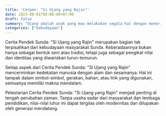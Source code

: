 ```yaml
---
title: 'Cerpen: "Si Ujang yang Rajin"'
date: 2023-08-01T08:00:00+07:00
draft: false
summary: "Ujang adalah anak yang mau melakukan segala hal dengan menerima, rajin belajar, dan menghormati orang tua."
categories: ["kebudayaan"]
---
```


Cerita Pendek Sunda: "Si Ujang yang Rajin" merupakan bagian tak terpisahkan dari kebudayaan masyarakat Sunda. Keberadaannya bukan hanya sebagai bentuk seni atau tradisi, tetapi juga sebagai pengikat nilai dan identitas yang diwariskan turun-temurun.

Setiap aspek dari Cerita Pendek Sunda: "Si Ujang yang Rajin" mencerminkan kedekatan manusia dengan alam dan sesamanya. Hal ini tampak dalam simbol-simbol, gerakan, bahan, atau lirik yang digunakan, semuanya memiliki makna mendalam.

Pelestarian Cerita Pendek Sunda: "Si Ujang yang Rajin" menjadi penting di tengah perubahan zaman. Tanpa usaha sadar dari masyarakat dan lembaga pendidikan, nilai-nilai luhur ini dapat tergilas oleh modernitas dan dilupakan oleh generasi mendatang.
